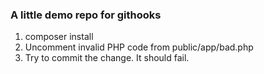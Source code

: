 ### A little demo repo for githooks

1. composer install
2. Uncomment invalid PHP code from public/app/bad.php
3. Try to commit the change. It should fail.
